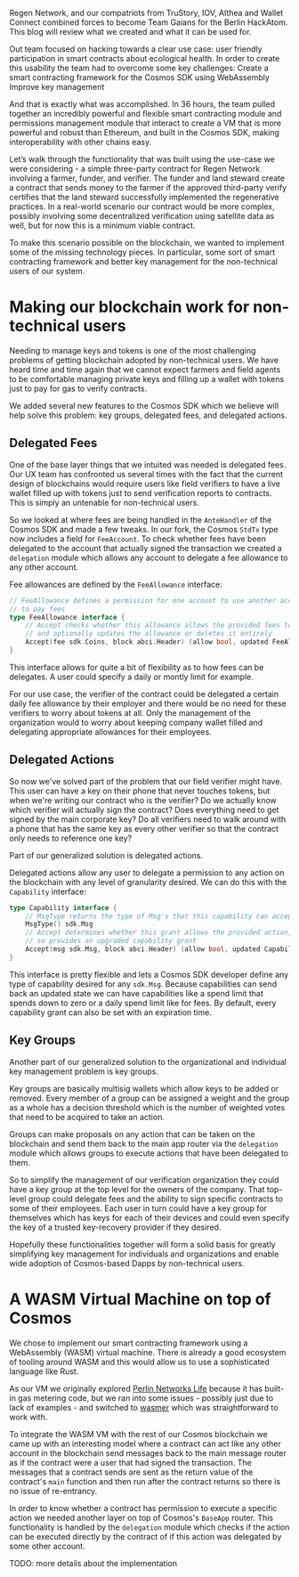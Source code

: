 Regen Network, and our compatriots from TruStory, IOV, Althea and Wallet Connect combined forces to become Team Gaians for the Berlin HackAtom.  This blog will review what we created and what it can be used for.

Out team focused on hacking towards a clear use case: user friendly participation in smart contracts about ecological health.  In order to create this usability the team had to overcome some key challenges: 
Create a smart contracting framework for the Cosmos SDK using WebAssembly
Improve key management 

And that is exactly what was accomplished.  In 36 hours, the team pulled together an incredibly powerful and flexible smart contracting module and permissions management module that interact to create a VM that is more powerful and robust than Ethereum, and built in the Cosmos SDK, making interoperability with other chains easy.

Let’s walk through the functionality that was built using the use-case we were considering - a simple three-party contract for Regen Network involving a farmer, funder, and verifier. The funder and land steward create a contract that sends money to the farmer if the approved third-party verify certifies that the land steward successfully implemented the regenerative practices. In a real-world scenario our contract would be more complex, possibly involving some decentralized verification using satellite data as well, but for now this is a minimum viable contract.

To make this scenario possible on the blockchain, we wanted to implement some of the missing technology pieces.
In particular, some sort of smart contracting framework and better key management for the non-technical users of our system.

# Making our blockchain work for non-technical users

Needing to manage keys and tokens is one of the most challenging problems of getting blockchain adopted by non-technical users.
We have heard time and time again that we cannot expect farmers and field agents to be comfortable managing private keys and filling
up a wallet with tokens just to pay for gas to verify contracts.

We added several new features to the Cosmos SDK which we believe will help solve this problem: key groups, delegated fees,
and delegated actions.

## Delegated Fees

One of the base layer things that we intuited was needed is delegated fees. Our UX team has confronted us several times
with the fact that the current design of blockchains would require users like field verifiers to have a live wallet
filled up with tokens just to send verification reports to contracts. This is simply an untenable for non-technical
users.

So we looked at where fees are being handled in the `AnteHandler` of the Cosmos SDK and made a few tweaks. In our
fork, the Cosmos `StdTx` type now includes a field for `FeeAccount`. To check whether fees have been delegated
to the account that actually signed the transaction we created a `delegation` module which allows any account
to delegate a fee allowance to any other account.

Fee allowances are defined by the `FeeAllowance` interface:

```go
// FeeAllowance defines a permission for one account to use another account's balance
// to pay fees
type FeeAllowance interface {
	// Accept checks whether this allowance allows the provided fees to be spent,
	// and optionally updates the allowance or deletes it entirely
	Accept(fee sdk.Coins, block abci.Header) (allow bool, updated FeeAllowance, delete bool)
}
```

This interface allows for quite a bit of flexibility as to how fees can be delegates. A user could specify a daily or 
montly limit for example.

For our use case, the verifier of the contract could be delegated a certain daily fee allowance by their employer and
there would be no need for these verifiers to worry about tokens at all. Only the management of the organization would
to worry about keeping company wallet filled and delegating appropriate allowances for their employees.

## Delegated Actions

So now we've solved part of the problem that our field verifier might have. This user can have a key on their phone
that never touches tokens, but when we're writing our contract who is the verifier? Do we actually know which verifier
will actually sign the contract? Does everything need to get signed by the main corporate key? Do all verifiers need
to walk around with a phone that has the same key as every other verifier so that the contract only needs to reference
one key?

Part of our generalized solution is delegated actions.

Delegated actions allow any user to delegate a permission to any action on the blockchain with any level of granularity
desired. We can do this with the `Capability` interface:

```go
type Capability interface {
	// MsgType returns the type of Msg's that this capability can accept
	MsgType() sdk.Msg
	// Accept determines whether this grant allows the provided action, and if
	// so provides an upgraded capability grant
	Accept(msg sdk.Msg, block abci.Header) (allow bool, updated Capability, delete bool)
}
```

This interface is pretty flexible and lets a Cosmos SDK developer define any type of capability desired for any
`sdk.Msg`. Because capabilities can send back an updated state we can have capabilities like a spend limit that 
spends down to zero or a daily spend limit like for fees. By default, every capability grant can also be set with
an expiration time.

## Key Groups

Another part of our generalized solution to the organizational and individual key management problem is key groups.

Key groups are basically multisig wallets which allow keys to be added or removed. Every member of a group can
be assigned a weight and the group as a whole has a decision threshold which is the number of weighted votes that
need to be acquired to take an action.

Groups can make proposals on any action that can be taken on the blockchain and send them back to the main
app router via the `delegation` module which allows groups to execute actions that have been delegated to them.

So to simplify the management of our verification organization they could have a key group at the top level for
the owners of the company. That top-level group could delegate fees and the ability to sign specific contracts
to some of their employees. Each user in turn could have a key group for themselves which has keys for each of their
devices and could even specify the key of a trusted key-recovery provider if they desired.

Hopefully these functionalities together will form a solid basis for greatly simplifying key management for individuals
and organizations and enable wide adoption of Cosmos-based Dapps by non-technical users.

# A WASM Virtual Machine on top of Cosmos 

We chose to implement our smart contracting framework using a WebAssembly (WASM) virtual machine. There is already a
good ecosystem of tooling around WASM and this would allow us to use a sophisticated language like Rust.

As our VM we originally explored [Perlin Networks Life](https://github.com/perlin-network/life) because it has built-in gas
metering code, but we ran into some issues - possibly just due to lack of examples - and switched to
[wasmer](https://github.com/wasmerio/wasmer) which was straightforward to work with.

To integrate the WASM VM with the rest of our Cosmos blockchain we came up with an interesting model where a contract
can act like any other account in the blockchain send messages back to the main message router as if the contract
were a user that had signed the transaction. The messages that a contract sends are sent as the return value of the
contract's `main` function and then run after the contract returns so there is no issue of re-entrancy.

In order to know whether a contract has permission to execute a specific action we needed another layer on top of
Cosmos's `BaseApp` router. This functionality is handled by the `delegation` module which checks if the action
can be executed directly by the contract of if this action was delegated by some other account.

TODO: more details about the implementation
